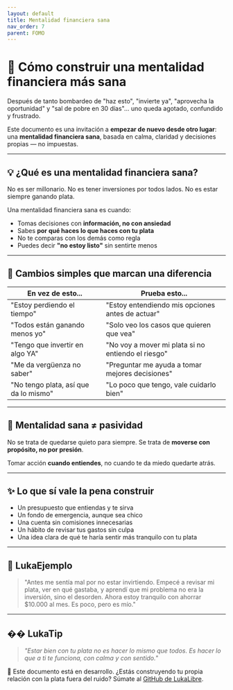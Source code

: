 ```yaml
---
layout: default
title: Mentalidad financiera sana
nav_order: 7
parent: FOMO
---
```


# 🧠 Cómo construir una mentalidad financiera más sana

Después de tanto bombardeo de "haz esto", "invierte ya",
"aprovecha la oportunidad" y "sal de pobre en 30 días"...
uno queda agotado, confundido y frustrado.

Este documento es una invitación a **empezar de nuevo desde otro lugar**:
una **mentalidad financiera sana**, basada en calma, claridad y decisiones propias — no impuestas.

---

## 💡 ¿Qué es una mentalidad financiera sana?

No es ser millonario.
No es tener inversiones por todos lados.
No es estar siempre ganando plata.

Una mentalidad financiera sana es cuando:

- Tomas decisiones con **información, no con ansiedad**
- Sabes **por qué haces lo que haces con tu plata**
- No te comparas con los demás como regla
- Puedes decir **"no estoy listo"** sin sentirte menos

---

## 🧭 Cambios simples que marcan una diferencia

| En vez de esto...                            | Prueba esto...                                           |
|---------------------------------------------|----------------------------------------------------------|
| "Estoy perdiendo el tiempo"                 | "Estoy entendiendo mis opciones antes de actuar"         |
| "Todos están ganando menos yo"              | "Solo veo los casos que quieren que vea"                 |
| "Tengo que invertir en algo YA"             | "No voy a mover mi plata si no entiendo el riesgo"       |
| "Me da vergüenza no saber"                  | "Preguntar me ayuda a tomar mejores decisiones"          |
| "No tengo plata, así que da lo mismo"       | "Lo poco que tengo, vale cuidarlo bien"                  |

---

## 🧱 Mentalidad sana ≠ pasividad

No se trata de quedarse quieto para siempre.
Se trata de **moverse con propósito, no por presión**.

Tomar acción **cuando entiendes**, no cuando te da miedo quedarte atrás.

---

## ✨ Lo que sí vale la pena construir

- Un presupuesto que entiendas y te sirva
- Un fondo de emergencia, aunque sea chico
- Una cuenta sin comisiones innecesarias
- Un hábito de revisar tus gastos sin culpa
- Una idea clara de qué te haría sentir más tranquilo con tu plata

---

## 💬 LukaEjemplo

> "Antes me sentía mal por no estar invirtiendo.
> Empecé a revisar mi plata, ver en qué gastaba, y aprendí que mi problema no era la inversión,
> sino el desorden. Ahora estoy tranquilo con ahorrar $10.000 al mes. Es poco, pero es mío."

---

## �� LukaTip

> *"Estar bien con tu plata no es hacer lo mismo que todos. Es hacer lo que a ti te funciona, con calma y con sentido."*

📌 Este documento está en desarrollo.
¿Estás construyendo tu propia relación con la plata fuera del ruido? Súmate al [GitHub de LukaLibre](https://github.com/raestrada/lukalibre).
